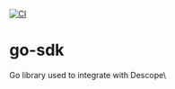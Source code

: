[![CI](https://github.com/descope/go-sdk/actions/workflows/ci.yml/badge.svg?branch=main)](https://github.com/descope/common/actions/workflows/ci.yml)

# go-sdk

Go library used to integrate with Descope\
